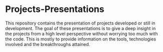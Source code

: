 # Projects-Presentations
This repository contains the presentation of projects developed or still in development. The goal of these presentations is to give a deep insight in the projects from a high level perspective without worrying too much with the code. This is mostly to provide information on the tools, technologies involved and the breakthroughs attained.
